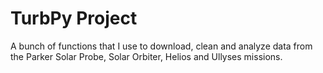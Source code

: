 # TurbPy Project

A bunch of functions that I use to download, clean and analyze data from the Parker Solar Probe, Solar Orbiter, Helios and Ullyses missions.




